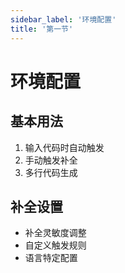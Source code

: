 ```yaml
---
sidebar_label: '环境配置'
title: '第一节' 
---
```


# 环境配置

## 基本用法

1. 输入代码时自动触发
2. 手动触发补全
3. 多行代码生成

## 补全设置

- 补全灵敏度调整
- 自定义触发规则
- 语言特定配置 